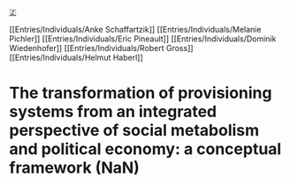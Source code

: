 [🇿](zotero://select/library/items/BFJDIBLI)

[[Entries/Individuals/Anke Schaffartzik]] [[Entries/Individuals/Melanie Pichler]] [[Entries/Individuals/Eric Pineault]] [[Entries/Individuals/Dominik Wiedenhofer]] [[Entries/Individuals/Robert Gross]] [[Entries/Individuals/Helmut Haberl]] 
# The transformation of provisioning systems from an integrated perspective of social metabolism and political economy: a conceptual framework (NaN)

